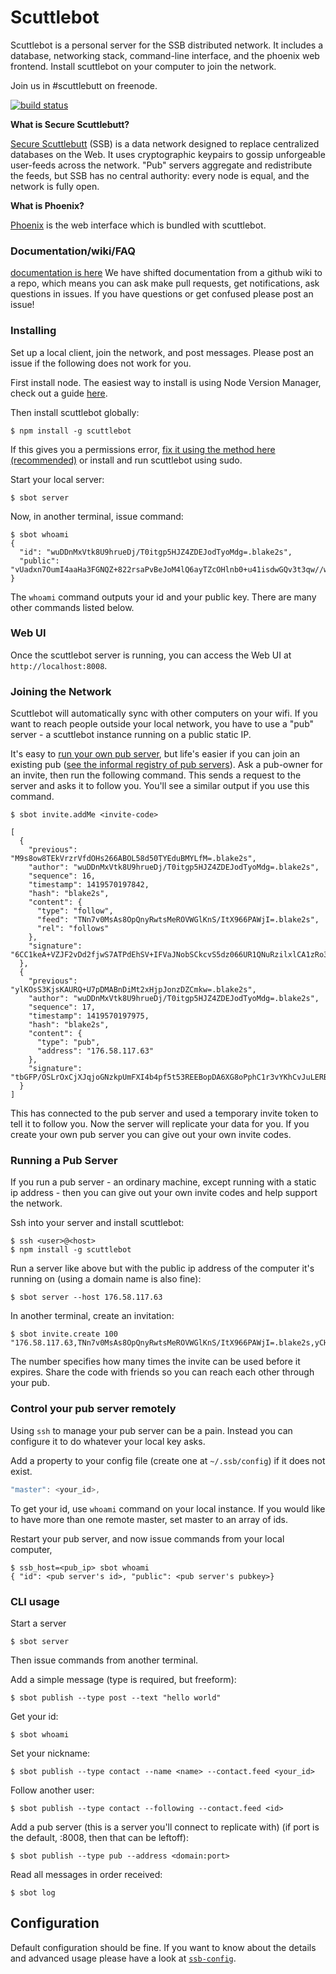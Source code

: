 # Scuttlebot

Scuttlebot is a personal server for the SSB distributed network. It includes a database, networking stack, command-line interface, and the phoenix web frontend. Install scuttlebot on your computer to join the network.

Join us in #scuttlebutt on freenode.

[![build status](https://secure.travis-ci.org/ssbc/scuttlebot.png)](http://travis-ci.org/ssbc/scuttlebot)

**What is Secure Scuttlebutt?**

[Secure Scuttlebutt](https://github.com/ssbc/secure-scuttlebutt) (SSB) is a data network designed to replace centralized databases on the Web. It uses cryptographic keypairs to gossip unforgeable user-feeds across the network. "Pub" servers aggregate and redistribute the feeds, but SSB has no central authority: every node is equal, and the network is fully open.

**What is Phoenix?**

[Phoenix](https://github.com/ssbc/phoenix) is the web interface which is bundled with scuttlebot.


### Documentation/wiki/FAQ

[documentation is here](https://github.com/ssbc/ssb-docs)
We have shifted documentation from a github wiki to a repo,
which means you can ask make pull requests, get notifications,
ask questions in issues. If you have questions or get confused
please post an issue!

### Installing

Set up a local client, join the network, and post messages.
Please post an issue if the following does not work for you.

First install node. The easiest way to install is using Node Version Manager, check out a guide [here](https://github.com/creationix/nvm#node-version-manager-).

Then install scuttlebot globally:

```
$ npm install -g scuttlebot
```

If this gives you a permissions error, [fix it using the method here (recommended)](http://stackoverflow.com/questions/19352976/npm-modules-wont-install-globally-without-sudo) or install and run scuttlebot using sudo.

Start your local server:

```
$ sbot server
```

Now, in another terminal, issue command:

```
$ sbot whoami
{
  "id": "wuDDnMxVtk8U9hrueDj/T0itgp5HJZ4ZDEJodTyoMdg=.blake2s",
  "public": "vUadxn7OumI4aaHa3FGNQZ+822rsaPvBeJoM4lQ6ayTZcOHlnb0+u41isdwGQv3t3qw//wvFH6JmeHTpJzmO2w==.k256"
}
```

The `whoami` command outputs your id and your public key. There are many other commands listed below.


### Web UI

Once the scuttlebot server is running, you can access the Web UI at `http://localhost:8008`.


### Joining the Network

Scuttlebot will automatically sync with other computers on your wifi. If you want to reach people outside your local network, you have to use a "pub" server - a scuttlebot instance running on a public static IP.

It's easy to [run your own pub server](#running-a-pub-server), but life's easier if you can join an existing pub ([see the informal registry of pub servers](https://github.com/ssbc/scuttlebot/wiki/Pub-Servers)). Ask a pub-owner for an invite, then run the following command. This sends a request to the server and asks it to follow you. You'll see a similar output if you use this command.

```
$ sbot invite.addMe <invite-code>

[
  {
    "previous": "M9s8ow8TEkVrzrVfdOHs266ABOL58d50TYEduBMYLfM=.blake2s",
    "author": "wuDDnMxVtk8U9hrueDj/T0itgp5HJZ4ZDEJodTyoMdg=.blake2s",
    "sequence": 16,
    "timestamp": 1419570197842,
    "hash": "blake2s",
    "content": {
      "type": "follow",
      "feed": "TNn7v0MsAs8OpQnyRwtsMeROVWGlKnS/ItX966PAWjI=.blake2s",
      "rel": "follows"
    },
    "signature": "6CC1keA+VZJF2vDd2fjwS7ATPdEhSV+IFVaJNobSCkcvS5dz066UR1QNuRzilxlCA1zRo3wDvJm3rIEOWYzQrg==.blake2s.k256"
  },
  {
    "previous": "ylKOsS3KjsKAURQ+U7pDMABnDiMt2xHjpJonzDZCmkw=.blake2s",
    "author": "wuDDnMxVtk8U9hrueDj/T0itgp5HJZ4ZDEJodTyoMdg=.blake2s",
    "sequence": 17,
    "timestamp": 1419570197975,
    "hash": "blake2s",
    "content": {
      "type": "pub",
      "address": "176.58.117.63"
    },
    "signature": "tbGFP/OSLrOxCjXJqjoGNzkpUmFXI4b4pf5t53REEBopDA6XG8oPphC1r3vYKhCvJuLERB8EhvwOs2GNjaOKUA==.blake2s.k256"
  }
]
```

This has connected to the pub server and used a temporary invite token
to tell it to follow you. Now the server will replicate your data for you.
If you create your own pub server you can give out your own invite codes.


### Running a Pub Server

If you run a pub server - an ordinary machine, except running with
a static ip address - then you can give out your own invite codes
and help support the network.

Ssh into your server and install scuttlebot:

```
$ ssh <user>@<host>
$ npm install -g scuttlebot
```

Run a server like above but with the public ip address of the computer it's running on (using a domain name is also fine):

```
$ sbot server --host 176.58.117.63
```

In another terminal, create an invitation:

```
$ sbot invite.create 100
"176.58.117.63,TNn7v0MsAs8OpQnyRwtsMeROVWGlKnS/ItX966PAWjI=.blake2s,yCHiB1JfBdIEUZEW/eURMRYe64FTTKuj7+F1p/xDrUc="
```

The number specifies how many times the invite can be used before it expires. Share the code with friends so you can reach each other through your pub.

### Control your pub server remotely

Using `ssh` to manage your pub server can be a pain. Instead you can configure it to do whatever your local key asks.

Add a property to your config file (create one at `~/.ssb/config`) if it does not exist.

``` js
"master": <your_id>,
```

To get your id, use `whoami` command on your local instance.
If you would like to have more than one remote master, set master
to an array of ids.

Restart your pub server, and now issue commands from your local computer,

```
$ ssb_host=<pub_ip> sbot whoami
{ "id": <pub server's id>, "public": <pub server's pubkey>}
```

### CLI usage

Start a server

```
$ sbot server
```

Then issue commands from another terminal.

Add a simple message (type is required, but freeform):

```
$ sbot publish --type post --text "hello world"
```

Get your id:

```
$ sbot whoami
```

Set your nickname:

```
$ sbot publish --type contact --name <name> --contact.feed <your_id>
```

Follow another user:

```
$ sbot publish --type contact --following --contact.feed <id>
```

Add a pub server (this is a server you'll connect to replicate with)
(if port is the default, :8008, then that can be leftoff):

```
$ sbot publish --type pub --address <domain:port>
```

Read all messages in order received:

```
$ sbot log
```

## Configuration

Default configuration should be fine. If you want to know about the details and advanced usage please have a look at [`ssb-config`](https://github.com/ssbc/ssb-config).
